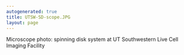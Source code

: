 ```yaml
---
autogenerated: true
title: UTSW-SD-scope.JPG
layout: page
---
```


Microscope photo: spinning disk system at UT Southwestern Live Cell
Imaging Facility
